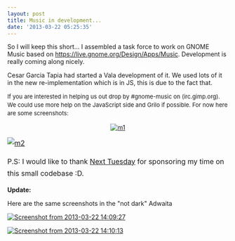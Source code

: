 ```yaml
---
layout: post
title: Music in development...
date: '2013-03-22 05:25:35'
---
```


So I will keep this short... I assembled a task force to work on GNOME Music based on <a href="https://live.gnome.org/Design/Apps/Music">https://live.gnome.org/Design/Apps/Music</a>. Development is really coming along nicely.

Cesar Garcia Tapia had started a Vala development of it. We used lots of it in the new re-implementation which is in JS, this is due to the fact that.

<span style="font-size: 13px; line-height: 19px;">If you are interested in helping us out drop by #gnome-music on </span><span style="font-size: 13px; line-height: 19px;">(irc.gimp.org). We could use more help on the JavaScript side and Grilo if possible. For now here are some screenshots:</span>

<p style="text-align: center;"><a href="http://geekyogre.com/content/images/2013/03/m1.png"><img class="wp-image-3274 aligncenter" alt="m1" src="http://geekyogre.com/content/images/2013/03/m1.png"/></a></p>

<a style="line-height: 1.714285714; font-size: 1rem;" href="http://geekyogre.com/content/images/2013/03/m2.png"><img class="wp-image-3275 alignnone" alt="m2" src="http://geekyogre.com/content/images/2013/03/m2.png"/></a>

<span style="line-height: 1.714285714; font-size: 1rem;">P.S: I would like to thank </span><a style="line-height: 1.714285714; font-size: 1rem;" href="http://nexttuesday.de">Next Tuesday</a><span style="line-height: 1.714285714; font-size: 1rem;"> for sponsoring my time on this small codebase :D.</span>

<strong>Update:</strong>

Here are the same screenshots in the "not dark" Adwaita

<a href="http://geekyogre.com/content/images/2013/03/Screenshot-from-2013-03-22-140927.png"><img class="alignnone size-full wp-image-3282" alt="Screenshot from 2013-03-22 14:09:27" src="http://geekyogre.com/content/images/2013/03/Screenshot-from-2013-03-22-140927.png"/></a>

<a href="http://geekyogre.com/content/images/2013/03/Screenshot-from-2013-03-22-141013.png"><img class="alignnone size-full wp-image-3281" alt="Screenshot from 2013-03-22 14:10:13" src="http://geekyogre.com/content/images/2013/03/Screenshot-from-2013-03-22-141013.png"/></a>